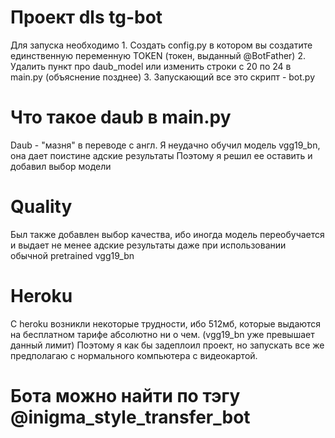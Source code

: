 # Проект dls tg-bot
Для запуска необходимо
    1. Создать config.py в котором вы создатите единственную переменную TOKEN (токен, выданный @BotFather)
    2. Удалить пункт про daub_model или изменить строки с 20 по 24 в main.py (объяснение позднее)
    3. Запускающий все это скрипт - bot.py


# Что такое daub в main.py
Daub - "мазня" в переводе с англ.
Я неудачно обучил модель vgg19_bn, она дает поистине адские результаты
Поэтому я решил ее оставить и добавил выбор модели


# Quality
Был также добавлен выбор качества, ибо иногда модель переобучается и выдает не менее адские результаты
даже при использовании обычной pretrained vgg19_bn


# Heroku
С heroku возникли некоторые трудности, ибо 512мб, которые выдаются на бесплатном тарифе абсолютно ни о чем. (vgg19_bn уже превышает данный лимит)
Поэтому я как бы задеплоил проект, но запускать все же предполагаю с нормального компьютера с видеокартой.

# Бота можно найти по тэгу @inigma_style_transfer_bot
